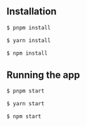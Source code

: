 ## Installation

```bash
$ pnpm install

$ yarn install

$ npm install
```

## Running the app

```bash
$ pnpm start

$ yarn start

$ npm start
```
